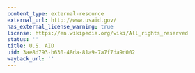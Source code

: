 ```yaml
---
content_type: external-resource
external_url: http://www.usaid.gov/
has_external_license_warning: true
license: https://en.wikipedia.org/wiki/All_rights_reserved
status: ''
title: U.S. AID
uid: 3ae8d793-b630-48da-81a9-7a7f7da9d002
wayback_url: ''
---
```

